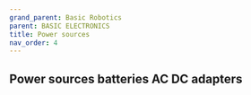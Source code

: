 ```yaml
---
grand_parent: Basic Robotics
parent: BASIC ELECTRONICS
title: Power sources
nav_order: 4
---
```


 Power sources batteries AC DC adapters
--------------------------------------------------------------------------------

